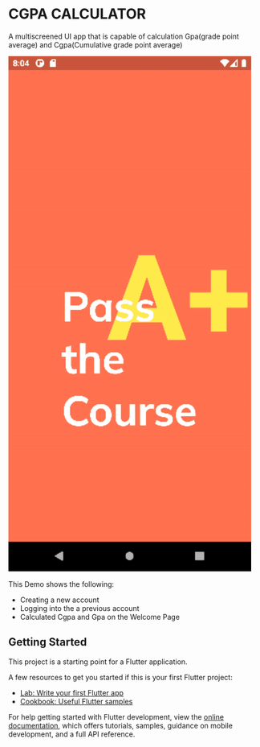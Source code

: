 # CGPA CALCULATOR
A multiscreened UI app that is capable of calculation Gpa(grade point average) and Cgpa(Cumulative grade point average)

![screen-gif](assets\cgpa_gif.gif)

This Demo shows the following:
- Creating a new account
- Logging into the a previous account
- Calculated Cgpa and Gpa on the Welcome Page

## Getting Started

This project is a starting point for a Flutter application.

A few resources to get you started if this is your first Flutter project:

- [Lab: Write your first Flutter app](https://docs.flutter.dev/get-started/codelab)
- [Cookbook: Useful Flutter samples](https://docs.flutter.dev/cookbook)

For help getting started with Flutter development, view the
[online documentation](https://docs.flutter.dev/), which offers tutorials,
samples, guidance on mobile development, and a full API reference.
